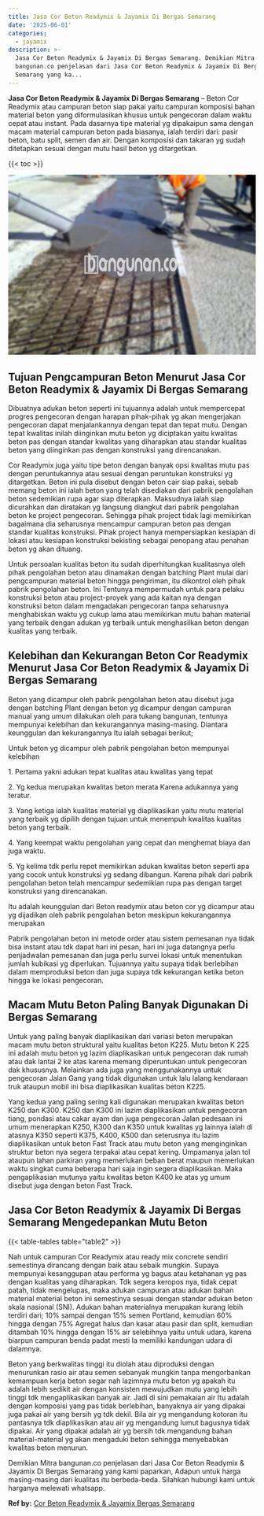 ```yaml
---
title: Jasa Cor Beton Readymix & Jayamix Di Bergas Semarang
date: '2025-06-01'
categories:
  - jayamix
description: >-
  Jasa Cor Beton Readymix & Jayamix Di Bergas Semarang. Demikian Mitra
  bangunan.co penjelasan dari Jasa Cor Beton Readymix & Jayamix Di Bergas
  Semarang yang ka...
---
```


**Jasa Cor Beton Readymix & Jayamix Di Bergas Semarang** – Beton Cor Readymix atau campuran beton siap pakai yaitu campuran komposisi bahan material beton yang diformulasikan khusus untuk pengecoran dalam waktu cepat atau instant. Pada dasarnya tipe material yg dipakaipun sama dengan macam material campuran beton pada biasanya, ialah terdiri dari: pasir beton, batu split, semen dan air. Dengan komposisi dan takaran yg sudah ditetapkan sesuai dengan mutu hasil beton yg ditargetkan.

{{< toc >}}

![Jasa Cor Beton Readymix & Jayamix Di Bergas Semarang](/images/jasa-cor-readymix-21.png)

## Tujuan Pengcampuran Beton Menurut Jasa Cor Beton Readymix & Jayamix Di Bergas Semarang

Dibuatnya adukan beton seperti ini tujuannya adalah untuk mempercepat progres pengecoran dengan harapan pihak-pihak yg akan mengerjakan pengecoran dapat menjalankannya dengan tepat dan tepat mutu. Dengan tepat kwalitas inilah diinginkan mutu beton yg diciptakan yaitu kwalitas beton pas dengan standar kwalitas yang diharapkan atau standar kualitas beton yang diinginkan pas dengan konstruksi yang direncanakan.

Cor Readymix juga yaitu tipe beton dengan banyak opsi kwalitas mutu pas dengan peruntukannya atau sesuai dengan peruntukan konstruksi yg ditargetkan. Beton ini pula disebut dengan beton cair siap pakai, sebab memang beton ini ialah beton yang telah disediakan dari pabrik pengolahan beton sedemikian rupa agar siap diterapkan. Maksudnya ialah siap dicurahkan dan diratakan yg langsung diangkut dari pabrik pengolahan beton ke project pengecoran. Sehingga pihak project tidak lagi memikirkan bagaimana dia seharusnya mencampur campuran beton pas dengan standar kualitas konstruksi. Pihak project hanya mempersiapkan kesiapan di lokasi atau kesiapan konstruksi bekisting sebagai penopang atau penahan beton yg akan dituang.

Untuk persoalan kualitas beton itu sudah diperhitungkan kualitasnya oleh pihak pengolahan beton atau dinamakan dengan batching Plant mulai dari pengcampuran material beton hingga pengiriman, itu dikontrol oleh pihak pabrik pengolahan beton. Ini Tentunya mempermudah untuk para pelaku konstruksi beton atau project-proyek yang ada kaitan nya dengan konstruksi beton dalam mengadakan pengecoran tanpa seharusnya menghabiskan waktu yg cukup lama atau memikirkan mutu bahan material yang terbaik dengan adukan yg terbaik untuk menghasilkan beton dengan kualitas yang terbaik.

## Kelebihan dan Kekurangan Beton Cor Readymix Menurut Jasa Cor Beton Readymix & Jayamix Di Bergas Semarang

Beton yang dicampur oleh pabrik pengolahan beton atau disebut juga dengan batching Plant dengan beton yg dicampur dengan campuran manual yang umum dilakukan oleh para tukang bangunan, tentunya mempunyai kelebihan dan kekurangannya masing-masing. Diantara keunggulan dan kekurangannya Itu ialah sebagai berikut;

Untuk beton yg dicampur oleh pabrik pengolahan beton mempunyai kelebihan

1\. Pertama yakni adukan tepat kualitas atau kwalitas yang tepat

2\. Yg kedua merupakan kwalitas beton merata Karena adukannya yang teratur.

3\. Yang ketiga ialah kualitas material yg diaplikasikan yaitu mutu material yang terbaik yg dipilih dengan tujuan untuk menempuh kwalitas kualitas beton yang terbaik.

4\. Yang keempat waktu pengolahan yang cepat dan menghemat biaya dan juga waktu.

5\. Yg kelima tdk perlu repot memikirkan adukan kwalitas beton seperti apa yang cocok untuk konstruksi yg sedang dibangun. Karena pihak dari pabrik pengolahan beton telah mencampur sedemikian rupa pas dengan target konstruksi yang direncanakan.

Itu adalah keunggulan dari Beton readymix atau beton cor yg dicampur atau yg dijadikan oleh pabrik pengolahan beton meskipun kekurangannya merupakan

Pabrik pengolahan beton ini metode order atau sistem pemesanan nya tidak bisa instant atau tdk dapat hari ini pesan, hari ini juga datangnya perlu penjadwalan pemesanan dan juga perlu survei lokasi untuk menentukan jumlah kubikasi yg diperlukan. Tujuannya yaitu supaya tidak berlebihan dalam memproduksi beton dan juga supaya tdk kekurangan ketika beton hingga ke lokasi pengecoran.

## Macam Mutu Beton Paling Banyak Digunakan Di Bergas Semarang

Untuk yang paling banyak diaplikasikan dari variasi beton merupakan macam mutu beton struktural yaitu kualitas beton K225. Mutu beton K 225 ini adalah mutu beton yg lazim diaplikasikan untuk pengecoran dak rumah atau dak lantai 2 ke atas karena memang diperuntukan untuk pengecoran dak khususnya. Melainkan ada juga yang menggunakannya untuk pengecoran Jalan Gang yang tidak digunakan untuk lalu lalang kendaraan truk ataupun mobil ini bisa diaplikasikan kualitas beton K225.

Yang kedua yang paling sering kali digunakan merupakan kwalitas beton K250 dan K300. K250 dan K300 ini lazim diaplikasikan untuk pengecoran tiang, pondasi atau cakar ayam dan juga pengecoran Jalan pedesaan ini umum menerapkan K250, K300 dan K350 untuk kwalitas yg lainnya ialah di atasnya K350 seperti K375, K400, K500 dan seterusnya itu lazim diaplikasikan untuk beton Fast Track atau mutu beton yang menginginkan struktur beton nya segera terpakai atau cepat kering. Umpamanya jalan tol ataupun lahan parkiran yang memerlukan beban berat maupun memerlukan waktu singkat cuma beberapa hari saja ingin segera diaplikasikan. Maka pengaplikasian mutunya yaitu kwalitas beton K400 ke atas yg umum disebut juga dengan beton Fast Track.

## Jasa Cor Beton Readymix & Jayamix Di Bergas Semarang Mengedepankan Mutu Beton

{{< table-tables table="table2" >}}

Nah untuk campuran Cor Readymix atau ready mix concrete sendiri semestinya dirancang dengan baik atau sebaik mungkin. Supaya mempunyai kesanggupan atau performa yg bagus atau ketahanan yg pas dengan kualitas yang diharapkan. Tdk segera keropos nya, tidak cepat patah, tidak mengelupas, maka adukan campuran atau adukan bahan material material beton ini semestinya sesuai dengan standar adukan beton skala nasional (SNI). Adukan bahan materialnya merupakan kurang lebih terdiri dari; 10% sampai dengan 15% semen Portland, kemudian 60% hingga dengan 75% Agregat halus dan kasar atau pasir dan split, kemudian ditambah 10% hingga dengan 15% air selebihnya yaitu untuk udara, karena biarpun campuran benda padat mesti Ia memiliki kandungan udara di dalamnya.

Beton yang berkwalitas tinggi itu diolah atau diproduksi dengan menurunkan rasio air atau semen sebanyak mungkin tanpa mengorbankan kemampuan kerja beton segar nah lazimnya mutu beton yg apakah itu adalah lebih sedikit air dengan konsisten mewujudkan mutu yang lebih tinggi tdk mengaplikasikan banyak air. Jadi di sini pemakaian air Itu adalah dengan komposisi yang pas tidak berlebihan, banyaknya air yang dipakai juga pakai air yang bersih yg tdk dekil. Bila air yg mengandung kotoran itu pantasnya tdk diaplikasikan atau air yg mengandung lumut bagusnya tidak dipakai. Air yang dipakai adalah air yg bersih tdk mengandung bahan material-material yg akan mengaduki beton sehingga menyebabkan kwalitas beton menurun.

Demikian Mitra bangunan.co penjelasan dari Jasa Cor Beton Readymix & Jayamix Di Bergas Semarang yang kami paparkan, Adapun untuk harga masing-masing dari kualitas itu berbeda-beda. Silahkan hubungi kami untuk harganya melewati whatsapp.

**Ref by:** [Cor Beton Readymix & Jayamix Bergas Semarang](https://id.wikipedia.org/wiki/Cor)
